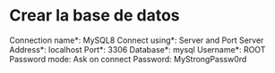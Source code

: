 # Crear la base de datos

Connection name*: MySQL8
Connect using*: Server and Port
Server Address*: localhost
Port*: 3306
Database*: mysql
Username*: ROOT
Password mode: Ask on connect
Password: MyStrongPassw0rd

